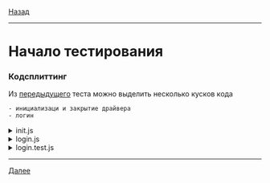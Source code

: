 [Назад](/e2e-stack/slides/16.md)

---

# Начало тестирования

### Кодсплиттинг

Из [передыдущего](/e2e-stack/slides/15.md) теста можно выделить несколько кусков кода

    - инициализаци и закрытие драйвера
    - логин

<details>
<summary>init.js</summary>

```javascript
import 'chromedriver';
import webdriver from 'selenium-webdriver';

export const init = async t => {
    t.context.driver = await (new webdriver.Builder()
        .forBrowser('chrome')
        .build());
};

export const dismiss = async t => {
    const {driver} = t.context;
    driver.close();
};
```

</details>

<details>
<summary>login.js</summary>

```javascript
import {By} from 'selenium-webdriver';

const login = async t => {
  const {driver} = t.context;

  await driver.get('http://localhost/login');

  const loginInput = await driver.findElement(By.id('login'));
  const passwordInput = await driver.findElement(By.id('password'));
  const submitButton = await driver.findElement(By.id('submit'));

  await loginInput.sendKeys('login');
  await passwordInput.sendKeys('password');
  await submitButton.click();
};

export default login;
```

</details>

<details>
<summary>login.test.js</summary>

```javascript
import test from 'ava';
import {until} from 'selenium-webdriver';

import {init, dismiss} from './init';
import login from './login';

test.before(init);

test('login', login);
test('should login', async t => {
    await driver.wait(until.elementIsVisible(By.id('user')), 10000);

    t.pass();
});

test.after.always(dismiss)
```

</details>

---

[Далее](/e2e-stack/slides/18.md)
